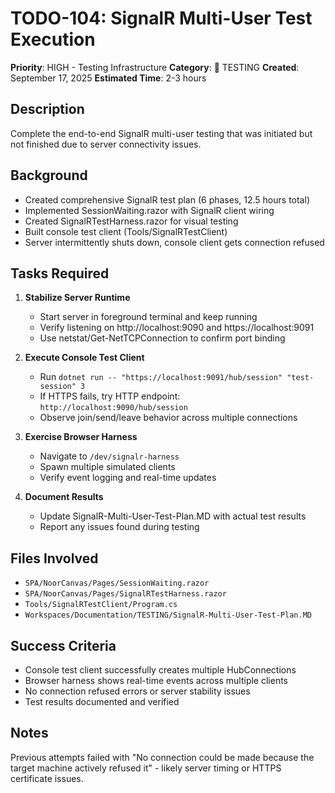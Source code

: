 # TODO-104: SignalR Multi-User Test Execution

**Priority**: HIGH - Testing Infrastructure
**Category**: 🧪 TESTING
**Created**: September 17, 2025
**Estimated Time**: 2-3 hours

## Description
Complete the end-to-end SignalR multi-user testing that was initiated but not finished due to server connectivity issues.

## Background
- Created comprehensive SignalR test plan (6 phases, 12.5 hours total)
- Implemented SessionWaiting.razor with SignalR client wiring
- Created SignalRTestHarness.razor for visual testing
- Built console test client (Tools/SignalRTestClient) 
- Server intermittently shuts down, console client gets connection refused

## Tasks Required
1. **Stabilize Server Runtime**
   - Start server in foreground terminal and keep running
   - Verify listening on http://localhost:9090 and https://localhost:9091
   - Use netstat/Get-NetTCPConnection to confirm port binding

2. **Execute Console Test Client**
   - Run `dotnet run -- "https://localhost:9091/hub/session" "test-session" 3`
   - If HTTPS fails, try HTTP endpoint: `http://localhost:9090/hub/session`
   - Observe join/send/leave behavior across multiple connections

3. **Exercise Browser Harness**
   - Navigate to `/dev/signalr-harness` 
   - Spawn multiple simulated clients
   - Verify event logging and real-time updates

4. **Document Results**
   - Update SignalR-Multi-User-Test-Plan.MD with actual test results
   - Report any issues found during testing

## Files Involved
- `SPA/NoorCanvas/Pages/SessionWaiting.razor`
- `SPA/NoorCanvas/Pages/SignalRTestHarness.razor`
- `Tools/SignalRTestClient/Program.cs`
- `Workspaces/Documentation/TESTING/SignalR-Multi-User-Test-Plan.MD`

## Success Criteria
- Console test client successfully creates multiple HubConnections
- Browser harness shows real-time events across multiple clients
- No connection refused errors or server stability issues
- Test results documented and verified

## Notes
Previous attempts failed with "No connection could be made because the target machine actively refused it" - likely server timing or HTTPS certificate issues.